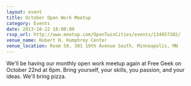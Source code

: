 ```yaml
---
layout: event 
title: October Open Work Meetup
category: Events
date: 2013-10-22 18:00:00
rsvp_url: http://www.meetup.com/OpenTwinCities/events/134957382/
venue_name: Hubert H. Humphrey Center 
venue_location: Room 50, 301 19th Avenue South, Minneapolis, MN
---
```


We'll be having our monthly open work meetup again at Free Geek on October 22nd
at 6pm. Bring yourself, your skills, you passion, and your ideas. We'll bring
pizza.
